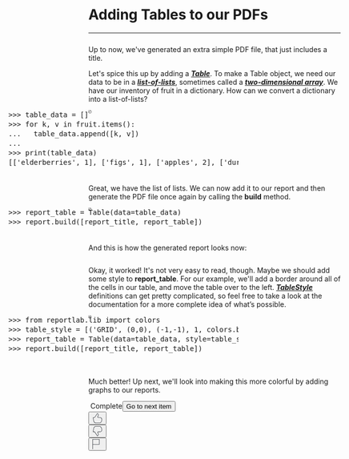 <div class="rc-ItemBox rc-ReadingItem"><div class="item-box-content"><div><div class="reading-title"><h1 class="_1l2q8kho reading-header m-b-1s">Adding Tables to our PDFs</h1><hr class="_1ixrep9" style="margin-left: 0px; margin-bottom: 24px;"></div><div id="" class="rc-CML styled show-soft-breaks" dir="auto"><div><div data-track="true" data-track-app="open_course_home" data-track-page="item_layout" data-track-action="click" data-track-component="cml" role="presentation"><div data-track="true" data-track-app="open_course_home" data-track-page="item_layout" data-track-action="click" data-track-component="cml_link"><div><p>Up to now, we've generated an extra simple PDF file, that just includes a title.</p><p>Let's spice this up by adding a <strong><em><u>Table</u></em></strong>. To make a Table object, we need our data to be in a <strong><em><u>list-of-lists</u></em></strong>, sometimes called a <strong><em><u>two-dimensional array</u></em></strong>. We have our inventory of fruit in a dictionary. How can we convert a dictionary into a list-of-lists?</p><pre contenteditable="false" dir="ltr" data-language="python" style="opacity: 1;"><div class="rc-CodeBlock rc-CodeBlockV2" role="presentation" aria-label="Code block" tabindex="-1" data-keybinding-context="1" data-mode-id="python"><div class="monaco-editor no-user-select  showUnused vs" data-uri="inmemory://model/57" style="width: 528px; height: 133px;"><div data-mprt="3" class="overflow-guard" style="width: 528px; height: 133px;"><div class="margin" role="presentation" aria-hidden="true" style="position: absolute; transform: translate3d(0px, 0px, 0px); contain: strict; top: 0px; height: 228px; width: 68px;"><div class="glyph-margin" style="left: 0px; width: 0px; height: 228px;"></div><div class="margin-view-zones" role="presentation" aria-hidden="true" style="position: absolute;"></div><div class="margin-view-overlays" role="presentation" aria-hidden="true" style="position: absolute; width: 68px; font-family: &quot;Droid Sans Mono&quot;, monospace, monospace, &quot;Droid Sans Fallback&quot;; font-weight: normal; font-size: 14px; font-feature-settings: &quot;liga&quot; 0, &quot;calt&quot; 0; line-height: 19px; letter-spacing: 0px; height: 228px;"><div style="position:absolute;top:0px;width:100%;height:19px;"><div class="line-numbers lh-odd" style="left:0px;width:42px;">1</div></div><div style="position:absolute;top:19px;width:100%;height:19px;"><div class="line-numbers lh-odd" style="left:0px;width:42px;">2</div></div><div style="position:absolute;top:38px;width:100%;height:19px;"><div class="line-numbers lh-odd" style="left:0px;width:42px;">3</div></div><div style="position:absolute;top:57px;width:100%;height:19px;"><div class="line-numbers lh-odd" style="left:0px;width:42px;">4</div></div><div style="position:absolute;top:76px;width:100%;height:19px;"><div class="line-numbers lh-odd" style="left:0px;width:42px;">5</div></div><div style="position:absolute;top:95px;width:100%;height:19px;"><div class="line-numbers lh-odd" style="left:0px;width:42px;">6</div></div></div></div><div class="monaco-scrollable-element editor-scrollable vs" role="presentation" data-mprt="5" style="position: absolute; overflow: hidden; left: 68px; width: 460px; height: 133px;"><div class="lines-content monaco-editor-background" style="position: absolute; overflow: hidden; width: 1e+06px; height: 1e+06px; transform: translate3d(0px, 0px, 0px); contain: strict; top: 0px; left: 0px;"><div class="view-overlays" role="presentation" aria-hidden="true" style="position: absolute; height: 0px; width: 1003px;"><div style="position:absolute;top:0px;width:100%;height:19px;"></div><div style="position:absolute;top:19px;width:100%;height:19px;"></div><div style="position:absolute;top:38px;width:100%;height:19px;"></div><div style="position:absolute;top:57px;width:100%;height:19px;"></div><div style="position:absolute;top:76px;width:100%;height:19px;"></div><div style="position:absolute;top:95px;width:100%;height:19px;"></div></div><div role="presentation" aria-hidden="true" class="view-rulers"></div><div class="view-zones" role="presentation" aria-hidden="true" style="position: absolute;"></div><div class="view-lines" role="presentation" aria-hidden="true" data-mprt="7" style="position: absolute; font-family: &quot;Droid Sans Mono&quot;, monospace, monospace, &quot;Droid Sans Fallback&quot;; font-weight: normal; font-size: 14px; font-feature-settings: &quot;liga&quot; 0, &quot;calt&quot; 0; line-height: 19px; letter-spacing: 0px; width: 1003px; height: 228px;"><div style="top:0px;height:19px;" class="view-line"><span><span class="mtk1">&gt;&gt;&gt;&nbsp;table_data&nbsp;=&nbsp;[]</span></span></div><div style="top:19px;height:19px;" class="view-line"><span><span class="mtk1">&gt;&gt;&gt;&nbsp;</span><span class="mtk6">for</span><span class="mtk1">&nbsp;k,&nbsp;v&nbsp;</span><span class="mtk6">in</span><span class="mtk1">&nbsp;fruit.items():</span></span></div><div style="top:38px;height:19px;" class="view-line"><span><span class="mtk1">...&nbsp;&nbsp;&nbsp;table_data.append([k,&nbsp;v])</span></span></div><div style="top:57px;height:19px;" class="view-line"><span><span class="mtk1">...</span></span></div><div style="top:76px;height:19px;" class="view-line"><span><span class="mtk1">&gt;&gt;&gt;&nbsp;</span><span class="mtk6">print</span><span class="mtk1">(table_data)</span></span></div><div style="top:95px;height:19px;" class="view-line"><span><span class="mtk1">[[</span><span class="mtk20">'elderberries'</span><span class="mtk1">,&nbsp;</span><span class="mtk7">1</span><span class="mtk1">],&nbsp;[</span><span class="mtk20">'figs'</span><span class="mtk1">,&nbsp;</span><span class="mtk7">1</span><span class="mtk1">],&nbsp;[</span><span class="mtk20">'apples'</span><span class="mtk1">,&nbsp;</span><span class="mtk7">2</span><span class="mtk1">],&nbsp;[</span><span class="mtk20">'durians'</span><span class="mtk1">,&nbsp;</span><span class="mtk7">3</span><span class="mtk1">],&nbsp;[</span><span class="mtk20">'bananas'</span><span class="mtk1">,&nbsp;</span><span class="mtk7">5</span><span class="mtk1">],&nbsp;[</span><span class="mtk20">'cherries'</span><span class="mtk1">,&nbsp;</span><span class="mtk7">8</span><span class="mtk1">],&nbsp;[</span><span class="mtk20">'grapes'</span><span class="mtk1">,&nbsp;</span><span class="mtk7">13</span><span class="mtk1">]]</span></span></div></div><div data-mprt="1" class="contentWidgets" style="position: absolute; top: 0px;"></div><div role="presentation" aria-hidden="true" class="cursors-layer cursor-line-style cursor-solid"><div class="cursor " style="height: 19px; top: 0px; left: 0px; font-family: &quot;Droid Sans Mono&quot;, monospace, monospace, &quot;Droid Sans Fallback&quot;; font-weight: normal; font-size: 14px; font-feature-settings: &quot;liga&quot; 0, &quot;calt&quot; 0; line-height: 19px; letter-spacing: 0px; display: block; visibility: hidden; width: 2px;"></div></div></div><div role="presentation" aria-hidden="true" class="invisible scrollbar horizontal fade" style="position: absolute; width: 446px; height: 10px; left: 0px; bottom: 0px;"><div class="slider" style="position: absolute; top: 0px; left: 0px; height: 10px; transform: translate3d(0px, 0px, 0px); contain: strict; width: 204px;"></div></div><canvas class="decorationsOverviewRuler" aria-hidden="true" width="14" height="133" style="position: absolute; transform: translate3d(0px, 0px, 0px); contain: strict; top: 0px; right: 0px; width: 14px; height: 133px;"></canvas><div role="presentation" aria-hidden="true" class="invisible scrollbar vertical fade" style="position: absolute; width: 14px; height: 133px; right: 0px; top: 0px;"><div class="slider" style="position: absolute; top: 0px; left: 0px; width: 14px; transform: translate3d(0px, 0px, 0px); contain: strict; height: 77px;"></div></div></div><div role="presentation" aria-hidden="true" style="width: 528px;"></div><textarea data-mprt="6" class="inputarea" wrap="off" autocorrect="off" autocapitalize="off" autocomplete="off" spellcheck="false" aria-label="Editor content;Press Alt+F1 for Accessibility Options." role="textbox" aria-multiline="true" aria-haspopup="false" aria-autocomplete="both" readonly="true" style="font-family: &quot;Droid Sans Mono&quot;, monospace, monospace, &quot;Droid Sans Fallback&quot;; font-weight: normal; font-size: 14px; font-feature-settings: &quot;liga&quot; 0, &quot;calt&quot; 0; line-height: 19px; letter-spacing: 0px; top: 0px; left: 68px; width: 1px; height: 1px;"></textarea><div style="position: absolute; top: 0px; left: 0px; width: 0px; height: 0px;"></div><div data-mprt="4" class="overlayWidgets" style="width: 528px;"><div class="accessibilityHelpWidget" role="dialog" aria-hidden="true" widgetid="editor.contrib.accessibilityHelpWidget" style="display: none; position: absolute;"><div role="document"></div></div></div><div data-mprt="8" class="minimap slider-mouseover" role="presentation" aria-hidden="true" style="position: absolute; left: 0px; width: 0px; height: 133px;"><div class="minimap-shadow-hidden" style="height: 133px;"></div><canvas width="0" height="133" style="position: absolute; left: 0px; width: 0px; height: 133px;"></canvas><canvas class="minimap-decorations-layer" width="0" height="133" style="position: absolute; left: 0px; width: 0px; height: 133px;"></canvas><div class="minimap-slider" style="position: absolute; transform: translate3d(0px, 0px, 0px); contain: strict; width: 0px;"><div class="minimap-slider-horizontal" style="position: absolute; width: 0px; height: 0px;"></div></div></div></div><div data-mprt="2" class="overflowingContentWidgets"><div class="monaco-editor rename-box" widgetid="__renameInputWidget" style="background-color: rgb(243, 243, 243); box-shadow: rgb(168, 168, 168) 0px 2px 8px; color: rgb(97, 97, 97); position: absolute; visibility: hidden; max-width: 1920px;"><input class="rename-input" type="text" aria-label="Rename input. Type new name and press Enter to commit." style="font-family: &quot;Droid Sans Mono&quot;, monospace, monospace, &quot;Droid Sans Fallback&quot;; font-weight: normal; font-size: 14px; background-color: rgb(255, 255, 255); border-width: 0px; border-style: none;"><div class="rename-label" style="font-size: 11.2px;">Enter to Rename, Shift+Enter to Preview</div></div><div class="editor-widget suggest-widget" widgetid="editor.widget.suggestWidget" style="position: absolute; visibility: inherit; max-width: 1040px; top: 19px; left: 68px;" monaco-visible-content-widget="true"><div class="message" aria-hidden="true" style="display: none; background-color: rgb(243, 243, 243); border-color: rgb(200, 200, 200);"></div><div class="tree" aria-hidden="true" style="display: none; background-color: rgb(243, 243, 243); border-color: rgb(200, 200, 200);"><div class="monaco-list list_id_57" tabindex="0" role="tree"><div class="monaco-scrollable-element " role="presentation" style="position: relative; overflow: hidden;"><div class="monaco-list-rows" style="transform: translate3d(0px, 0px, 0px); overflow: hidden;"></div><div role="presentation" aria-hidden="true" class="invisible scrollbar horizontal" style="position: absolute;"><div class="slider" style="position: absolute; top: 0px; left: 0px; height: 10px; transform: translate3d(0px, 0px, 0px); contain: strict;"></div></div><div role="presentation" aria-hidden="true" class="invisible scrollbar vertical" style="position: absolute;"><div class="slider" style="position: absolute; top: 0px; left: 0px; width: 10px; transform: translate3d(0px, 0px, 0px); contain: strict;"></div></div></div><style type="text/css" media="screen">.monaco-list.list_id_57:focus .monaco-list-row.focused { background-color: #d6ebff; }
.monaco-list.list_id_57:focus .monaco-list-row.focused:hover { background-color: #d6ebff; }
.monaco-list.list_id_57:focus .monaco-list-row.selected { background-color: #0069d1; }
.monaco-list.list_id_57:focus .monaco-list-row.selected:hover { background-color: #0069d1; }
.monaco-list.list_id_57:focus .monaco-list-row.selected { color: #ffffff; }

				.monaco-drag-image,
				.monaco-list.list_id_57:focus .monaco-list-row.selected.focused { background-color: #0074e8; }
			

				.monaco-drag-image,
				.monaco-list.list_id_57:focus .monaco-list-row.selected.focused { color: #ffffff; }
			
.monaco-list.list_id_57 .monaco-list-row.focused { background-color:  #d6ebff; }
.monaco-list.list_id_57 .monaco-list-row.focused:hover { background-color:  #d6ebff; }
.monaco-list.list_id_57 .monaco-list-row.selected { background-color:  #e4e6f1; }
.monaco-list.list_id_57 .monaco-list-row.selected:hover { background-color:  #e4e6f1; }
.monaco-list.list_id_57:not(.drop-target) .monaco-list-row:hover:not(.selected):not(.focused) { background-color:  #f0f0f0; }

				.monaco-list.list_id_57.drop-target,
				.monaco-list.list_id_57 .monaco-list-rows.drop-target,
				.monaco-list.list_id_57 .monaco-list-row.drop-target { background-color: #d6ebff !important; color: inherit !important; }
			
.monaco-list-type-filter { background-color: #efc1ad }
.monaco-list-type-filter { border: 1px solid rgba(0, 0, 0, 0); }
.monaco-list-type-filter.no-matches { border: 1px solid #be1100; }
.monaco-list-type-filter { box-shadow: 1px 1px 1px #a8a8a8; }</style></div></div><div class="suggest-status-bar" aria-hidden="true" style="display: none; background-color: rgb(243, 243, 243); border-color: rgb(200, 200, 200);"><span></span><span></span></div><div class="details" aria-hidden="true" style="font-size: 14px; font-weight: normal; font-feature-settings: &quot;liga&quot; 0, &quot;calt&quot; 0; display: none; background-color: rgb(243, 243, 243); border-color: rgb(200, 200, 200);"><div class="monaco-scrollable-element " role="presentation" style="position: relative; overflow: hidden;"><div class="body" style="overflow: hidden;"><div class="header"><span class="codicon codicon-close" title="Read less...Ctrl+Space" style="height: 19px; width: 19px;"></span><p class="type" style="font-family: &quot;Droid Sans Mono&quot;, monospace, monospace, &quot;Droid Sans Fallback&quot;;"></p></div><p class="docs"></p></div><div role="presentation" aria-hidden="true" class="invisible scrollbar horizontal" style="position: absolute;"><div class="slider" style="position: absolute; top: 0px; left: 0px; height: 10px; transform: translate3d(0px, 0px, 0px); contain: strict;"></div></div><div role="presentation" aria-hidden="true" class="invisible scrollbar vertical" style="position: absolute;"><div class="slider" style="position: absolute; top: 0px; left: 0px; width: 10px; transform: translate3d(0px, 0px, 0px); contain: strict;"></div></div><div class="shadow"></div><div class="shadow"></div><div class="shadow top-left-corner"></div></div></div></div></div><div class="context-view" aria-hidden="true" style="display: none;"></div></div></div></pre><p>Great, we have the list of lists. We can now add it to our report and then generate the PDF file once again by calling the <strong>build</strong> method.</p><pre contenteditable="false" dir="ltr" data-language="python" style="opacity: 1;"><div class="rc-CodeBlock rc-CodeBlockV2" role="presentation" aria-label="Code block" tabindex="-1" data-keybinding-context="1" data-mode-id="python"><div class="monaco-editor no-user-select  showUnused vs" data-uri="inmemory://model/58" style="width: 528px; height: 57px;"><div data-mprt="3" class="overflow-guard" style="width: 528px; height: 57px;"><div class="margin" role="presentation" aria-hidden="true" style="position: absolute; transform: translate3d(0px, 0px, 0px); contain: strict; top: 0px; height: 76px; width: 68px;"><div class="glyph-margin" style="left: 0px; width: 0px; height: 76px;"></div><div class="margin-view-zones" role="presentation" aria-hidden="true" style="position: absolute;"></div><div class="margin-view-overlays" role="presentation" aria-hidden="true" style="position: absolute; width: 68px; font-family: &quot;Droid Sans Mono&quot;, monospace, monospace, &quot;Droid Sans Fallback&quot;; font-weight: normal; font-size: 14px; font-feature-settings: &quot;liga&quot; 0, &quot;calt&quot; 0; line-height: 19px; letter-spacing: 0px; height: 76px;"><div style="position:absolute;top:0px;width:100%;height:19px;"><div class="line-numbers lh-odd" style="left:0px;width:42px;">1</div></div><div style="position:absolute;top:19px;width:100%;height:19px;"><div class="line-numbers lh-odd" style="left:0px;width:42px;">2</div></div></div></div><div class="monaco-scrollable-element editor-scrollable vs" role="presentation" data-mprt="5" style="position: absolute; overflow: hidden; left: 68px; width: 460px; height: 57px;"><div class="lines-content monaco-editor-background" style="position: absolute; overflow: hidden; width: 1e+06px; height: 1e+06px; transform: translate3d(0px, 0px, 0px); contain: strict; top: 0px; left: 0px;"><div class="view-overlays" role="presentation" aria-hidden="true" style="position: absolute; height: 0px; width: 460px;"><div style="position:absolute;top:0px;width:100%;height:19px;"></div><div style="position:absolute;top:19px;width:100%;height:19px;"></div></div><div role="presentation" aria-hidden="true" class="view-rulers"></div><div class="view-zones" role="presentation" aria-hidden="true" style="position: absolute;"></div><div class="view-lines" role="presentation" aria-hidden="true" data-mprt="7" style="position: absolute; font-family: &quot;Droid Sans Mono&quot;, monospace, monospace, &quot;Droid Sans Fallback&quot;; font-weight: normal; font-size: 14px; font-feature-settings: &quot;liga&quot; 0, &quot;calt&quot; 0; line-height: 19px; letter-spacing: 0px; width: 460px; height: 76px;"><div style="top:0px;height:19px;" class="view-line"><span><span class="mtk1">&gt;&gt;&gt;&nbsp;report_table&nbsp;=&nbsp;Table(data=table_data)</span></span></div><div style="top:19px;height:19px;" class="view-line"><span><span class="mtk1">&gt;&gt;&gt;&nbsp;report.build([report_title,&nbsp;report_table])</span></span></div></div><div data-mprt="1" class="contentWidgets" style="position: absolute; top: 0px;"></div><div role="presentation" aria-hidden="true" class="cursors-layer cursor-line-style cursor-solid"><div class="cursor " style="height: 19px; top: 0px; left: 0px; font-family: &quot;Droid Sans Mono&quot;, monospace, monospace, &quot;Droid Sans Fallback&quot;; font-weight: normal; font-size: 14px; font-feature-settings: &quot;liga&quot; 0, &quot;calt&quot; 0; line-height: 19px; letter-spacing: 0px; display: block; visibility: hidden; width: 2px;"></div></div></div><div role="presentation" aria-hidden="true" class="invisible scrollbar horizontal" style="position: absolute; width: 446px; height: 10px; left: 0px; bottom: 0px;"><div class="slider" style="position: absolute; top: 0px; left: 0px; height: 10px; transform: translate3d(0px, 0px, 0px); contain: strict; width: 446px;"></div></div><canvas class="decorationsOverviewRuler" aria-hidden="true" width="14" height="57" style="position: absolute; transform: translate3d(0px, 0px, 0px); contain: strict; top: 0px; right: 0px; width: 14px; height: 57px;"></canvas><div role="presentation" aria-hidden="true" class="invisible scrollbar vertical fade" style="position: absolute; width: 14px; height: 57px; right: 0px; top: 0px;"><div class="slider" style="position: absolute; top: 0px; left: 0px; width: 14px; transform: translate3d(0px, 0px, 0px); contain: strict; height: 42px;"></div></div></div><div role="presentation" aria-hidden="true" style="width: 528px;"></div><textarea data-mprt="6" class="inputarea" wrap="off" autocorrect="off" autocapitalize="off" autocomplete="off" spellcheck="false" aria-label="Editor content;Press Alt+F1 for Accessibility Options." role="textbox" aria-multiline="true" aria-haspopup="false" aria-autocomplete="both" readonly="true" style="font-family: &quot;Droid Sans Mono&quot;, monospace, monospace, &quot;Droid Sans Fallback&quot;; font-weight: normal; font-size: 14px; font-feature-settings: &quot;liga&quot; 0, &quot;calt&quot; 0; line-height: 19px; letter-spacing: 0px; top: 0px; left: 68px; width: 1px; height: 1px;"></textarea><div style="position: absolute; top: 0px; left: 0px; width: 0px; height: 0px;"></div><div data-mprt="4" class="overlayWidgets" style="width: 528px;"><div class="accessibilityHelpWidget" role="dialog" aria-hidden="true" widgetid="editor.contrib.accessibilityHelpWidget" style="display: none; position: absolute;"><div role="document"></div></div></div><div data-mprt="8" class="minimap slider-mouseover" role="presentation" aria-hidden="true" style="position: absolute; left: 0px; width: 0px; height: 57px;"><div class="minimap-shadow-hidden" style="height: 57px;"></div><canvas width="0" height="57" style="position: absolute; left: 0px; width: 0px; height: 57px;"></canvas><canvas class="minimap-decorations-layer" width="0" height="57" style="position: absolute; left: 0px; width: 0px; height: 57px;"></canvas><div class="minimap-slider" style="position: absolute; transform: translate3d(0px, 0px, 0px); contain: strict; width: 0px;"><div class="minimap-slider-horizontal" style="position: absolute; width: 0px; height: 0px;"></div></div></div></div><div data-mprt="2" class="overflowingContentWidgets"><div class="monaco-editor rename-box" widgetid="__renameInputWidget" style="background-color: rgb(243, 243, 243); box-shadow: rgb(168, 168, 168) 0px 2px 8px; color: rgb(97, 97, 97); position: absolute; visibility: hidden; max-width: 1920px;"><input class="rename-input" type="text" aria-label="Rename input. Type new name and press Enter to commit." style="font-family: &quot;Droid Sans Mono&quot;, monospace, monospace, &quot;Droid Sans Fallback&quot;; font-weight: normal; font-size: 14px; background-color: rgb(255, 255, 255); border-width: 0px; border-style: none;"><div class="rename-label" style="font-size: 11.2px;">Enter to Rename, Shift+Enter to Preview</div></div><div class="editor-widget suggest-widget" widgetid="editor.widget.suggestWidget" style="position: absolute; visibility: inherit; max-width: 1040px; top: 19px; left: 68px;" monaco-visible-content-widget="true"><div class="message" aria-hidden="true" style="display: none; background-color: rgb(243, 243, 243); border-color: rgb(200, 200, 200);"></div><div class="tree" aria-hidden="true" style="display: none; background-color: rgb(243, 243, 243); border-color: rgb(200, 200, 200);"><div class="monaco-list list_id_58" tabindex="0" role="tree"><div class="monaco-scrollable-element " role="presentation" style="position: relative; overflow: hidden;"><div class="monaco-list-rows" style="transform: translate3d(0px, 0px, 0px); overflow: hidden;"></div><div role="presentation" aria-hidden="true" class="invisible scrollbar horizontal" style="position: absolute;"><div class="slider" style="position: absolute; top: 0px; left: 0px; height: 10px; transform: translate3d(0px, 0px, 0px); contain: strict;"></div></div><div role="presentation" aria-hidden="true" class="invisible scrollbar vertical" style="position: absolute;"><div class="slider" style="position: absolute; top: 0px; left: 0px; width: 10px; transform: translate3d(0px, 0px, 0px); contain: strict;"></div></div></div><style type="text/css" media="screen">.monaco-list.list_id_58:focus .monaco-list-row.focused { background-color: #d6ebff; }
.monaco-list.list_id_58:focus .monaco-list-row.focused:hover { background-color: #d6ebff; }
.monaco-list.list_id_58:focus .monaco-list-row.selected { background-color: #0069d1; }
.monaco-list.list_id_58:focus .monaco-list-row.selected:hover { background-color: #0069d1; }
.monaco-list.list_id_58:focus .monaco-list-row.selected { color: #ffffff; }

				.monaco-drag-image,
				.monaco-list.list_id_58:focus .monaco-list-row.selected.focused { background-color: #0074e8; }
			

				.monaco-drag-image,
				.monaco-list.list_id_58:focus .monaco-list-row.selected.focused { color: #ffffff; }
			
.monaco-list.list_id_58 .monaco-list-row.focused { background-color:  #d6ebff; }
.monaco-list.list_id_58 .monaco-list-row.focused:hover { background-color:  #d6ebff; }
.monaco-list.list_id_58 .monaco-list-row.selected { background-color:  #e4e6f1; }
.monaco-list.list_id_58 .monaco-list-row.selected:hover { background-color:  #e4e6f1; }
.monaco-list.list_id_58:not(.drop-target) .monaco-list-row:hover:not(.selected):not(.focused) { background-color:  #f0f0f0; }

				.monaco-list.list_id_58.drop-target,
				.monaco-list.list_id_58 .monaco-list-rows.drop-target,
				.monaco-list.list_id_58 .monaco-list-row.drop-target { background-color: #d6ebff !important; color: inherit !important; }
			
.monaco-list-type-filter { background-color: #efc1ad }
.monaco-list-type-filter { border: 1px solid rgba(0, 0, 0, 0); }
.monaco-list-type-filter.no-matches { border: 1px solid #be1100; }
.monaco-list-type-filter { box-shadow: 1px 1px 1px #a8a8a8; }</style></div></div><div class="suggest-status-bar" aria-hidden="true" style="display: none; background-color: rgb(243, 243, 243); border-color: rgb(200, 200, 200);"><span></span><span></span></div><div class="details" aria-hidden="true" style="font-size: 14px; font-weight: normal; font-feature-settings: &quot;liga&quot; 0, &quot;calt&quot; 0; display: none; background-color: rgb(243, 243, 243); border-color: rgb(200, 200, 200);"><div class="monaco-scrollable-element " role="presentation" style="position: relative; overflow: hidden;"><div class="body" style="overflow: hidden;"><div class="header"><span class="codicon codicon-close" title="Read less...Ctrl+Space" style="height: 19px; width: 19px;"></span><p class="type" style="font-family: &quot;Droid Sans Mono&quot;, monospace, monospace, &quot;Droid Sans Fallback&quot;;"></p></div><p class="docs"></p></div><div role="presentation" aria-hidden="true" class="invisible scrollbar horizontal" style="position: absolute;"><div class="slider" style="position: absolute; top: 0px; left: 0px; height: 10px; transform: translate3d(0px, 0px, 0px); contain: strict;"></div></div><div role="presentation" aria-hidden="true" class="invisible scrollbar vertical" style="position: absolute;"><div class="slider" style="position: absolute; top: 0px; left: 0px; width: 10px; transform: translate3d(0px, 0px, 0px); contain: strict;"></div></div><div class="shadow"></div><div class="shadow"></div><div class="shadow top-left-corner"></div></div></div></div></div><div class="context-view" aria-hidden="true" style="display: none;"></div></div></div></pre><p>And this is how the generated report looks now:</p><figure role="figure"><img src="https://d3c33hcgiwev3.cloudfront.net/imageAssetProxy.v1/dDC4EkhjRs2wuBJIYybNYg_819760c210201ef87129ffcb56d26626_pasted-image-0-1-.png?expiry=1614470400000&amp;hmac=zvLuylcXOAytzSDTORj02vOdoiS6U3UOQxGeV0Isk8o" alt="" data-asset-id="dDC4EkhjRs2wuBJIYybNYg"></figure><p>Okay, it worked! It's not very easy to read, though. Maybe we should add some style to <strong>report_table</strong>. For our example, we'll add a border around all of the cells in our table, and move the table over to the left. <strong><em><u>TableStyle</u></em></strong> definitions can get pretty complicated, so feel free to take a look at the documentation for a more complete idea of what’s possible.</p><pre contenteditable="false" dir="ltr" data-language="python" style="opacity: 1;"><div class="rc-CodeBlock rc-CodeBlockV2" role="presentation" aria-label="Code block" tabindex="-1" data-keybinding-context="1" data-mode-id="python"><div class="monaco-editor no-user-select  showUnused vs" data-uri="inmemory://model/59" style="width: 528px; height: 95px;"><div data-mprt="3" class="overflow-guard" style="width: 528px; height: 95px;"><div class="margin" role="presentation" aria-hidden="true" style="position: absolute; transform: translate3d(0px, 0px, 0px); contain: strict; top: 0px; height: 152px; width: 68px;"><div class="glyph-margin" style="left: 0px; width: 0px; height: 152px;"></div><div class="margin-view-zones" role="presentation" aria-hidden="true" style="position: absolute;"></div><div class="margin-view-overlays" role="presentation" aria-hidden="true" style="position: absolute; width: 68px; font-family: &quot;Droid Sans Mono&quot;, monospace, monospace, &quot;Droid Sans Fallback&quot;; font-weight: normal; font-size: 14px; font-feature-settings: &quot;liga&quot; 0, &quot;calt&quot; 0; line-height: 19px; letter-spacing: 0px; height: 152px;"><div style="position:absolute;top:0px;width:100%;height:19px;"><div class="line-numbers lh-odd" style="left:0px;width:42px;">1</div></div><div style="position:absolute;top:19px;width:100%;height:19px;"><div class="line-numbers lh-odd" style="left:0px;width:42px;">2</div></div><div style="position:absolute;top:38px;width:100%;height:19px;"><div class="line-numbers lh-odd" style="left:0px;width:42px;">3</div></div><div style="position:absolute;top:57px;width:100%;height:19px;"><div class="line-numbers lh-odd" style="left:0px;width:42px;">4</div></div></div></div><div class="monaco-scrollable-element editor-scrollable vs" role="presentation" data-mprt="5" style="position: absolute; overflow: hidden; left: 68px; width: 460px; height: 95px;"><div class="lines-content monaco-editor-background" style="position: absolute; overflow: hidden; width: 1e+06px; height: 1e+06px; transform: translate3d(0px, 0px, 0px); contain: strict; top: 0px; left: 0px;"><div class="view-overlays" role="presentation" aria-hidden="true" style="position: absolute; height: 0px; width: 674px;"><div style="position:absolute;top:0px;width:100%;height:19px;"></div><div style="position:absolute;top:19px;width:100%;height:19px;"></div><div style="position:absolute;top:38px;width:100%;height:19px;"></div><div style="position:absolute;top:57px;width:100%;height:19px;"></div></div><div role="presentation" aria-hidden="true" class="view-rulers"></div><div class="view-zones" role="presentation" aria-hidden="true" style="position: absolute;"></div><div class="view-lines" role="presentation" aria-hidden="true" data-mprt="7" style="position: absolute; font-family: &quot;Droid Sans Mono&quot;, monospace, monospace, &quot;Droid Sans Fallback&quot;; font-weight: normal; font-size: 14px; font-feature-settings: &quot;liga&quot; 0, &quot;calt&quot; 0; line-height: 19px; letter-spacing: 0px; width: 674px; height: 152px;"><div style="top:0px;height:19px;" class="view-line"><span><span class="mtk1">&gt;&gt;&gt;&nbsp;</span><span class="mtk6">from</span><span class="mtk1">&nbsp;reportlab.lib&nbsp;</span><span class="mtk6">import</span><span class="mtk1">&nbsp;colors</span></span></div><div style="top:19px;height:19px;" class="view-line"><span><span class="mtk1">&gt;&gt;&gt;&nbsp;table_style&nbsp;=&nbsp;[(</span><span class="mtk20">'GRID'</span><span class="mtk1">,&nbsp;(</span><span class="mtk7">0</span><span class="mtk1">,</span><span class="mtk7">0</span><span class="mtk1">),&nbsp;(</span><span class="mtk7">-1</span><span class="mtk1">,</span><span class="mtk7">-1</span><span class="mtk1">),&nbsp;</span><span class="mtk7">1</span><span class="mtk1">,&nbsp;colors.black)]</span></span></div><div style="top:38px;height:19px;" class="view-line"><span><span class="mtk1">&gt;&gt;&gt;&nbsp;report_table&nbsp;=&nbsp;Table(data=table_data,&nbsp;style=ta</span><span class="mtk1">ble_style,&nbsp;hAlign=</span><span class="mtk20">"LEFT"</span><span class="mtk1">)</span></span></div><div style="top:57px;height:19px;" class="view-line"><span><span class="mtk1">&gt;&gt;&gt;&nbsp;report.build([report_title,&nbsp;report_table])</span></span></div></div><div data-mprt="1" class="contentWidgets" style="position: absolute; top: 0px;"></div><div role="presentation" aria-hidden="true" class="cursors-layer cursor-line-style cursor-solid"><div class="cursor " style="height: 19px; top: 0px; left: 0px; font-family: &quot;Droid Sans Mono&quot;, monospace, monospace, &quot;Droid Sans Fallback&quot;; font-weight: normal; font-size: 14px; font-feature-settings: &quot;liga&quot; 0, &quot;calt&quot; 0; line-height: 19px; letter-spacing: 0px; display: block; visibility: hidden; width: 2px;"></div></div></div><div role="presentation" aria-hidden="true" class="invisible scrollbar horizontal fade" style="position: absolute; width: 446px; height: 10px; left: 0px; bottom: 0px;"><div class="slider" style="position: absolute; top: 0px; left: 0px; height: 10px; transform: translate3d(0px, 0px, 0px); contain: strict; width: 304px;"></div></div><canvas class="decorationsOverviewRuler" aria-hidden="true" width="14" height="95" style="position: absolute; transform: translate3d(0px, 0px, 0px); contain: strict; top: 0px; right: 0px; width: 14px; height: 95px;"></canvas><div role="presentation" aria-hidden="true" class="invisible scrollbar vertical fade" style="position: absolute; width: 14px; height: 95px; right: 0px; top: 0px;"><div class="slider" style="position: absolute; top: 0px; left: 0px; width: 14px; transform: translate3d(0px, 0px, 0px); contain: strict; height: 59px;"></div></div></div><div role="presentation" aria-hidden="true" style="width: 528px;"></div><textarea data-mprt="6" class="inputarea" wrap="off" autocorrect="off" autocapitalize="off" autocomplete="off" spellcheck="false" aria-label="Editor content;Press Alt+F1 for Accessibility Options." role="textbox" aria-multiline="true" aria-haspopup="false" aria-autocomplete="both" readonly="true" style="font-family: &quot;Droid Sans Mono&quot;, monospace, monospace, &quot;Droid Sans Fallback&quot;; font-weight: normal; font-size: 14px; font-feature-settings: &quot;liga&quot; 0, &quot;calt&quot; 0; line-height: 19px; letter-spacing: 0px; top: 0px; left: 68px; width: 1px; height: 1px;"></textarea><div style="position: absolute; top: 0px; left: 0px; width: 0px; height: 0px;"></div><div data-mprt="4" class="overlayWidgets" style="width: 528px;"><div class="accessibilityHelpWidget" role="dialog" aria-hidden="true" widgetid="editor.contrib.accessibilityHelpWidget" style="display: none; position: absolute;"><div role="document"></div></div></div><div data-mprt="8" class="minimap slider-mouseover" role="presentation" aria-hidden="true" style="position: absolute; left: 0px; width: 0px; height: 95px;"><div class="minimap-shadow-hidden" style="height: 95px;"></div><canvas width="0" height="95" style="position: absolute; left: 0px; width: 0px; height: 95px;"></canvas><canvas class="minimap-decorations-layer" width="0" height="95" style="position: absolute; left: 0px; width: 0px; height: 95px;"></canvas><div class="minimap-slider" style="position: absolute; transform: translate3d(0px, 0px, 0px); contain: strict; width: 0px;"><div class="minimap-slider-horizontal" style="position: absolute; width: 0px; height: 0px;"></div></div></div></div><div data-mprt="2" class="overflowingContentWidgets"><div class="monaco-editor rename-box" widgetid="__renameInputWidget" style="background-color: rgb(243, 243, 243); box-shadow: rgb(168, 168, 168) 0px 2px 8px; color: rgb(97, 97, 97); position: absolute; visibility: hidden; max-width: 1920px;"><input class="rename-input" type="text" aria-label="Rename input. Type new name and press Enter to commit." style="font-family: &quot;Droid Sans Mono&quot;, monospace, monospace, &quot;Droid Sans Fallback&quot;; font-weight: normal; font-size: 14px; background-color: rgb(255, 255, 255); border-width: 0px; border-style: none;"><div class="rename-label" style="font-size: 11.2px;">Enter to Rename, Shift+Enter to Preview</div></div><div class="editor-widget suggest-widget" widgetid="editor.widget.suggestWidget" style="position: absolute; visibility: inherit; max-width: 1040px; top: 22px; left: 68px;" monaco-visible-content-widget="true"><div class="message" aria-hidden="true" style="display: none; background-color: rgb(243, 243, 243); border-color: rgb(200, 200, 200);"></div><div class="tree" aria-hidden="true" style="display: none; background-color: rgb(243, 243, 243); border-color: rgb(200, 200, 200);"><div class="monaco-list list_id_59" tabindex="0" role="tree"><div class="monaco-scrollable-element " role="presentation" style="position: relative; overflow: hidden;"><div class="monaco-list-rows" style="transform: translate3d(0px, 0px, 0px); overflow: hidden;"></div><div role="presentation" aria-hidden="true" class="invisible scrollbar horizontal" style="position: absolute;"><div class="slider" style="position: absolute; top: 0px; left: 0px; height: 10px; transform: translate3d(0px, 0px, 0px); contain: strict;"></div></div><div role="presentation" aria-hidden="true" class="invisible scrollbar vertical" style="position: absolute;"><div class="slider" style="position: absolute; top: 0px; left: 0px; width: 10px; transform: translate3d(0px, 0px, 0px); contain: strict;"></div></div></div><style type="text/css" media="screen">.monaco-list.list_id_59:focus .monaco-list-row.focused { background-color: #d6ebff; }
.monaco-list.list_id_59:focus .monaco-list-row.focused:hover { background-color: #d6ebff; }
.monaco-list.list_id_59:focus .monaco-list-row.selected { background-color: #0069d1; }
.monaco-list.list_id_59:focus .monaco-list-row.selected:hover { background-color: #0069d1; }
.monaco-list.list_id_59:focus .monaco-list-row.selected { color: #ffffff; }

				.monaco-drag-image,
				.monaco-list.list_id_59:focus .monaco-list-row.selected.focused { background-color: #0074e8; }
			

				.monaco-drag-image,
				.monaco-list.list_id_59:focus .monaco-list-row.selected.focused { color: #ffffff; }
			
.monaco-list.list_id_59 .monaco-list-row.focused { background-color:  #d6ebff; }
.monaco-list.list_id_59 .monaco-list-row.focused:hover { background-color:  #d6ebff; }
.monaco-list.list_id_59 .monaco-list-row.selected { background-color:  #e4e6f1; }
.monaco-list.list_id_59 .monaco-list-row.selected:hover { background-color:  #e4e6f1; }
.monaco-list.list_id_59:not(.drop-target) .monaco-list-row:hover:not(.selected):not(.focused) { background-color:  #f0f0f0; }

				.monaco-list.list_id_59.drop-target,
				.monaco-list.list_id_59 .monaco-list-rows.drop-target,
				.monaco-list.list_id_59 .monaco-list-row.drop-target { background-color: #d6ebff !important; color: inherit !important; }
			
.monaco-list-type-filter { background-color: #efc1ad }
.monaco-list-type-filter { border: 1px solid rgba(0, 0, 0, 0); }
.monaco-list-type-filter.no-matches { border: 1px solid #be1100; }
.monaco-list-type-filter { box-shadow: 1px 1px 1px #a8a8a8; }</style></div></div><div class="suggest-status-bar" aria-hidden="true" style="display: none; background-color: rgb(243, 243, 243); border-color: rgb(200, 200, 200);"><span></span><span></span></div><div class="details" aria-hidden="true" style="font-size: 14px; font-weight: normal; font-feature-settings: &quot;liga&quot; 0, &quot;calt&quot; 0; display: none; background-color: rgb(243, 243, 243); border-color: rgb(200, 200, 200);"><div class="monaco-scrollable-element " role="presentation" style="position: relative; overflow: hidden;"><div class="body" style="overflow: hidden;"><div class="header"><span class="codicon codicon-close" title="Read less...Ctrl+Space" style="height: 19px; width: 19px;"></span><p class="type" style="font-family: &quot;Droid Sans Mono&quot;, monospace, monospace, &quot;Droid Sans Fallback&quot;;"></p></div><p class="docs"></p></div><div role="presentation" aria-hidden="true" class="invisible scrollbar horizontal" style="position: absolute;"><div class="slider" style="position: absolute; top: 0px; left: 0px; height: 10px; transform: translate3d(0px, 0px, 0px); contain: strict;"></div></div><div role="presentation" aria-hidden="true" class="invisible scrollbar vertical" style="position: absolute;"><div class="slider" style="position: absolute; top: 0px; left: 0px; width: 10px; transform: translate3d(0px, 0px, 0px); contain: strict;"></div></div><div class="shadow"></div><div class="shadow"></div><div class="shadow top-left-corner"></div></div></div></div></div><div class="context-view" aria-hidden="true" style="display: none;"></div></div></div></pre><figure role="figure"><img src="https://d3c33hcgiwev3.cloudfront.net/imageAssetProxy.v1/mEW73N03StaFu9zdN5rWYw_e6a691a4ab0b80af644ec2ba5890c8ba_pasted-image-0-2-.png?expiry=1614470400000&amp;hmac=o4Hi8kRV-boyvuAdvLKC49nBj-Zh_UMtValMEkJy-DA" alt="" data-asset-id="mEW73N03StaFu9zdN5rWYw"></figure><p>Much better! Up next, we'll look into making this more colorful by adding graphs to our reports.</p></div></div></div></div></div><div class="rc-ReadingCompleteButton horizontal-box align-items-right"><div class="completed"><i class="cif-checkmark color-success-dark" aria-hidden="true"></i>&nbsp;Complete<button class="primary next-item" type="submit">Go to next item</button></div></div></div><div class="_1i1a67td item-feedback-container"><div class="rc-ItemFeedback"><div class="rc-ItemFeedbackContent horizontal-box"><div class="rc-Like"><div class="rc-LikeContent"><div><button type="button" class="c-button-icon" aria-pressed="false" aria-label="Like"><svg class="_ufjrdd" aria-hidden="true" focusable="false" viewBox="0 0 48 48" role="img" aria-labelledby="ThumbsUp49cc0aba-8e49-4a73-e0b1-d2698f4c03df ThumbsUp49cc0aba-8e49-4a73-e0b1-d2698f4c03dfDesc" xmlns="http://www.w3.org/2000/svg" style="fill: rgb(54, 59, 66); height: 20px; width: 20px;"><path d="M4.358,22.274 L6.749,36.715 C7.472,42.179 12.039,46.274 17.378,46.274 L35.43,46.274 C36.741,46.101 43.819,40.689 44.18,32.232 C44.33,28.705 43.587,26.061 41.97,24.374 C40.153,22.479 37.665,22.274 36.679,22.274 L28.179,22.274 C26.538,22.311 25.251,21.716 24.556,20.618 C23.842,19.489 23.876,18.01 24.65,16.452 L26.349,13.401 C27.652,11.144 28.03,8.678 27.394,6.624 C26.88,4.966 25.716,3.58 24.005,2.578 L10.71,22.274 L4.358,22.274 Z M35.43,48.274 L17.378,48.274 C11.04,48.274 5.62,43.431 4.772,37.01 L2,20.274 L9.648,20.274 L23.333,0 L24.11,0.372 C26.753,1.637 28.549,3.594 29.304,6.032 C30.105,8.617 29.662,11.663 28.089,14.388 L26.419,17.384 C25.996,18.237 25.925,19.041 26.247,19.549 C26.553,20.034 27.245,20.274 28.16,20.274 L36.679,20.274 C37.921,20.274 41.065,20.539 43.414,22.991 C45.422,25.086 46.352,28.224 46.178,32.316 C45.78,41.653 37.863,48.274 35.43,48.274 L35.43,48.274 Z" role="presentation"></path></svg></button></div><span></span></div></div><div class="rc-Dislike"><div class="rc-LikeContent"><div><button type="button" class="c-button-icon" aria-pressed="false" aria-label="Dislike"><svg class="_ufjrdd" aria-hidden="true" focusable="false" viewBox="0 0 48 48" role="img" aria-labelledby="ThumbsDown369f0ab2-4963-4b26-dee2-1acc18426742 ThumbsDown369f0ab2-4963-4b26-dee2-1acc18426742Desc" xmlns="http://www.w3.org/2000/svg" style="fill: rgb(54, 59, 66); height: 20px; width: 20px;"><path d="M4.358,26 L10.71,26 L24.005,45.696 C25.716,44.694 26.88,43.308 27.394,41.65 C28.03,39.596 27.652,37.13 26.357,34.886 L24.671,31.863 C23.876,30.264 23.842,28.785 24.556,27.656 C25.251,26.558 26.541,26 28.197,26 L36.679,26 C37.665,26 40.153,25.795 41.97,23.899 C43.587,22.213 44.33,19.569 44.18,16.042 C43.819,7.584 36.741,2.173 35.402,1.999 L17.378,2 C12.039,2 7.472,6.095 6.754,11.527 L4.358,26 Z M23.333,48.274 L9.648,28 L2,28 L4.776,11.232 C5.62,4.843 11.04,0 17.378,0 L35.429,0 C37.863,0 45.78,6.621 46.178,15.958 C46.352,20.05 45.422,23.187 43.414,25.283 C41.065,27.735 37.921,28 36.679,28 L28.179,28 C27.239,27.985 26.553,28.24 26.247,28.725 C25.925,29.233 25.996,30.037 26.441,30.931 L28.096,33.899 C29.662,36.611 30.105,39.657 29.304,42.242 C28.549,44.68 26.753,46.637 24.11,47.902 L23.333,48.274 Z" role="presentation"></path></svg></button></div><span></span></div></div><div class="rc-Flag"><div class="rc-FlagContent" id="flagcontent-a628b317-24af-44b7-d4dd-3c0c98f1b042"><div aria-expanded="false"><button type="button" class="c-button-icon" aria-pressed="false" aria-label="Report problem"><svg class="_ufjrdd" aria-hidden="true" focusable="false" viewBox="0 0 48 48" role="img" aria-labelledby="SquareFlagbd45eba1-fd2e-4f84-b227-b57d3d9f0832 SquareFlagbd45eba1-fd2e-4f84-b227-b57d3d9f0832Desc" xmlns="http://www.w3.org/2000/svg" style="fill: rgb(54, 59, 66); height: 20px; width: 20px;"><path d="M0,0 L34,0 L34,26 L2,26 L2,48 L0,48 L0,0 Z M2,24 L32.001,24 L32.001,2 L2,2 L2,24 Z" role="presentation"></path></svg></button></div><div role="alert" aria-live="polite"><span></span></div><div class="ReactModalPortal"></div></div></div></div></div></div></div></div>